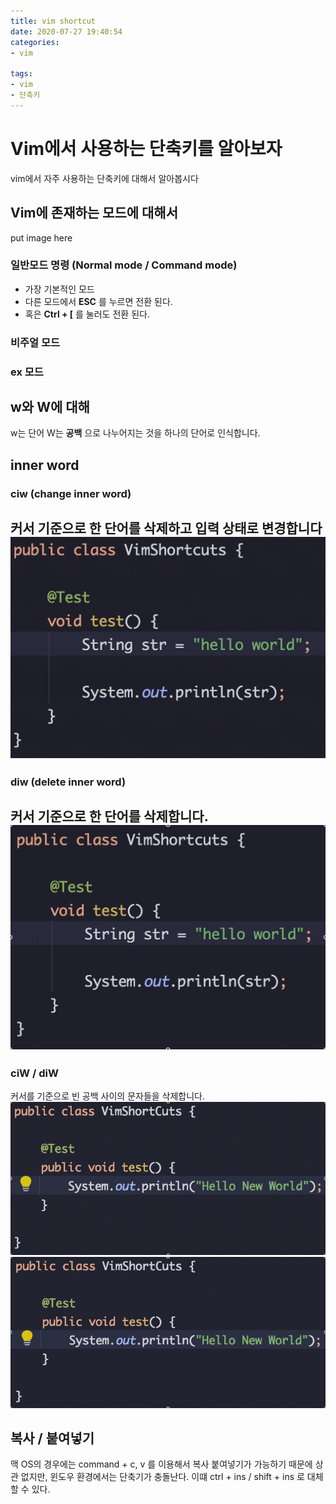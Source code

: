 ```yaml
---
title: vim shortcut
date: 2020-07-27 19:40:54
categories:
- vim

tags: 
- vim
- 단축키
---
```

# Vim에서 사용하는 단축키를 알아보자
vim에서 자주 사용하는 단축키에 대해서 알아봅시다

## Vim에 존재하는 모드에 대해서
put image here

### 일반모드 명령 (Normal mode / Command mode)
- 가장 기본적인 모드
- 다른 모드에서 **ESC** 를 누르면 전환 된다.
- 혹은 **Ctrl + [** 를 눌러도 전환 된다.

### 비주얼 모드

### ex 모드


## w와 W에 대해
w는 단어
W는 **공백** 으로 나누어지는 것을 하나의 단어로 인식합니다.

## inner word
### ciw (change inner word)
커서 기준으로 한 단어를 삭제하고 입력 상태로 변경합니다
![change inner word](./vim-shortcut/ciw.gif)
---
### diw (delete inner word)
커서 기준으로 한 단어를 삭제합니다.
![delete inner word](./vim-shortcut/diw.gif)
---
### ciW / diW
커서를 기준으로 빈 공백 사이의 문자들을 삭제합니다.
![delete inner word](./vim-shortcut/ciwUpper.gif)
![delete inner word](./vim-shortcut/diwUpper.gif)


## 복사 / 붙여넣기
맥 OS의 경우에는 command + c, v 를 이용해서 복사 붙여넣기가 가능하기 때문에 상관 없지만, 윈도우 환경에서는 단축기가 충돌난다.
이떄 ctrl + ins / shift + ins 로 대체할 수 있다.
